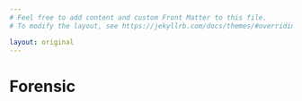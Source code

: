 ```yaml
---
# Feel free to add content and custom Front Matter to this file.
# To modify the layout, see https://jekyllrb.com/docs/themes/#overriding-theme-defaults

layout: original
---
```

# Forensic
